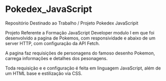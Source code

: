 # Pokedex_JavaScript
Repositório Destinado ao Trabalho / Projeto Pokedex JavaScripit

Projeto Referente a Formação JavaScript Developer modulo I
em que foi desenvolvido a pagina de Pokemos, com responsividade e abaixo de um server HTTP, com configuração da API Fetch.

A pagina faz requisições de personagens do famoso desenho Pokemon, carrega informações e detalhes dos pesonagens.

Toda requisição e e configuração é feita em linguagem JavaScript, além de um HTML base e estilização via CSS.